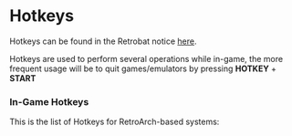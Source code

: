 # Hotkeys

Hotkeys can be found in the Retrobat notice [here](https://dl.projectarcade.ru/store/notice/notice.pdf).

Hotkeys are used to perform several operations while in-game, the more frequent usage will be to quit games/emulators by pressing **HOTKEY** + **START**&#x20;

### **In-Game Hotkeys**

This is the list of Hotkeys for RetroArch-based systems:

<figure><img src="https://i.imgur.com/kvcmihn.png" alt=""><figcaption></figcaption></figure>


